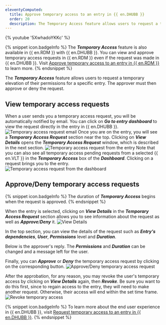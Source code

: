 ```yaml
---
eleventyComputed:
  title: Approve temporary access to an entry in {{ en.DHUBB }}
  order: 20
  description: The Temporary Access feature allows users to request a temporary elevation of their permissions for a specific entry. The approver must then approve or deny the request.
---
```

{% youtube '5XwhadoYKKc' %}

{% snippet icon.badgeInfo %}
The ***Temporary Access*** feature is also available in {{ en.RDM }} with {{ en.DHUBB }}. You can view and approve temporary access requests in {{ en.RDM }} even if the request was made in {{ en.DHUBB }}. Visit [Approve temporary access to an entry in {{ en.RDM }}](/rdm/windows/user-interface/content-area/temporary-access/approve-temporary-access/) to learn more.
{% endsnippet %}

The ***Temporary Access*** feature allows users to request a temporary elevation of their permissions for a specific entry. The approver must then approve or deny the request.

## View temporary access requests

When a user sends you a temporary access request, you will be automatically notified by email. You can click on ***Go to entry dashboard*** to view the request directly in the entry in {{ en.DHUBB }}.
![Temporary access request email](https://cdnweb.devolutions.net/docs/en/hub/Hub2035.png)
Once you are on the entry, you will see a ***Temporary Access Request*** section near the top. Clicking on ***View Details*** opens the ***Temporary Access Request*** window, which is described in the next section.
![Temporary access request from the entry](https://cdnweb.devolutions.net/docs/en/hub/Hub6030.png)
Note that you can also see all temporary access pending requests from a selected {{ en.VLT }} in the ***Temporary Access*** box of the ***Dashboard***. Clicking on a request brings you to the entry.
![Temporary access request from the dashboard](https://cdnweb.devolutions.net/docs/en/hub/Hub6031.png)

## Approve/Deny temporary access requests

{% snippet icon.badgeInfo %}
The duration of ***Temporary Access*** begins when the request is approved.
{% endsnippet %}

When the entry is selected, clicking on ***View Details*** in the ***Temporary Access Request*** section allows you to see information about the request as well as ***Approve***/***Deny*** it.
![View Details](https://cdnweb.devolutions.net/docs/en/hub/Hub2042.png)

In the top section, you can view the details of the request such as ***Entry's dependencies***, ***User***, ***Permissions*** level and ***Duration***.

Below is the approver's reply. The ***Permissions*** and ***Duration*** can be changed and a message left for the user.

Finally, you can ***Approve*** or ***Deny*** the temporary access request by clicking on the corresponding button.
![Approve/Deny temporary access request](https://cdnweb.devolutions.net/docs/en/hub/Hub6023.png)

After the approbation, for any reason, you may revoke the user's temporary access by clicking on ***View Details*** again, then ***Revoke***. Be sure you want to do this first, since to regain access to the entry, they will need to make another request. Otherwise, their access will end within the set time frame.
![Revoke temporary access](https://cdnweb.devolutions.net/docs/en/hub/Hub6024.png)

{% snippet icon.badgeInfo %}
To learn more about the end user experience in {{ en.DHUBB }}, visit [Request temporary access to an entry in {{ en.DHUBB }}](/hub/web-interface/temporary-access/request-temporary-access/).
{% endsnippet %}

